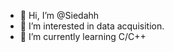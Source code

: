 - 👋 Hi, I’m @Siedahh
- 👀 I’m interested in data acquisition.
- 🌱 I’m currently learning C/C++

<!---
Siedahh/Siedahh is a ✨ special ✨ repository because its `README.md` (this file) appears on your GitHub profile.
You can click the Preview link to take a look at your changes.
--->
